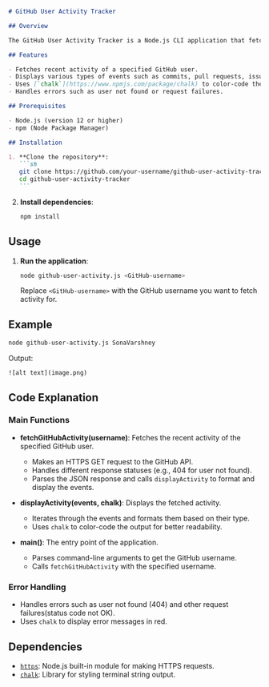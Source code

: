 ````markdown
# GitHub User Activity Tracker

## Overview

The GitHub User Activity Tracker is a Node.js CLI application that fetches and displays the recent activity of a specified GitHub user. It uses the GitHub API to retrieve user events and formats the output using the [`chalk`](https://www.npmjs.com/package/chalk) library for enhanced readability.

## Features

- Fetches recent activity of a specified GitHub user.
- Displays various types of events such as commits, pull requests, issues, and more.
- Uses [`chalk`](https://www.npmjs.com/package/chalk) to color-code the output for better readability.
- Handles errors such as user not found or request failures.

## Prerequisites

- Node.js (version 12 or higher)
- npm (Node Package Manager)

## Installation

1. **Clone the repository**:
   ```sh
   git clone https://github.com/your-username/github-user-activity-tracker.git
   cd github-user-activity-tracker
   ```
````

2. **Install dependencies**:
   ```sh
   npm install
   ```

## Usage

1. **Run the application**:

   ```sh
   node github-user-activity.js <GitHub-username>
   ```

   Replace `<GitHub-username>` with the GitHub username you want to fetch activity for.

## Example

```sh
node github-user-activity.js SonaVarshney
```

Output:

```
![alt text](image.png)
```

## Code Explanation

### Main Functions

- **fetchGitHubActivity(username)**: Fetches the recent activity of the specified GitHub user.

  - Makes an HTTPS GET request to the GitHub API.
  - Handles different response statuses (e.g., 404 for user not found).
  - Parses the JSON response and calls `displayActivity` to format and display the events.

- **displayActivity(events, chalk)**: Displays the fetched activity.

  - Iterates through the events and formats them based on their type.
  - Uses `chalk` to color-code the output for better readability.

- **main()**: The entry point of the application.
  - Parses command-line arguments to get the GitHub username.
  - Calls `fetchGitHubActivity` with the specified username.

### Error Handling

- Handles errors such as user not found (404) and other request failures(status code not OK).
- Uses `chalk` to display error messages in red.

## Dependencies

- [`https`](https://nodejs.org/api/https.html): Node.js built-in module for making HTTPS requests.
- [`chalk`](https://www.npmjs.com/package/chalk): Library for styling terminal string output.

```


```
